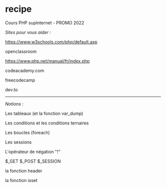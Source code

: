 # recipe
Cours PHP supinternet - PROMO 2022



*Sites pour vous aider :*

https://www.w3schools.com/php/default.asp

openclassroom

https://www.php.net/manual/fr/index.php

codeacademy.com 

freecodecamp

dev.to

 
_________________  
   

*Notions :*

Les tableaux (et la fonction var_dump)

Les conditions et les conditions ternaires

Les boucles (foreach)

Les sessions 

L'opérateur de négation "!"

$_GET $_POST $_SESSION

la fonction header 

la fonction isset

